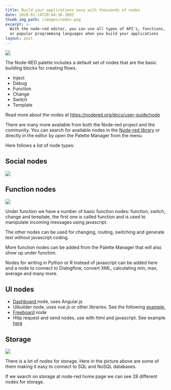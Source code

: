 ```yaml
---
title: Build your applications easy with thousands of nodes
date: 2020-01-14T20:04:36.389Z
thumb_img_path: /images/nodes.png
excerpt: >-
  With the node-red editor, you can use all types of API's, functions, devices
  or popular programming languages when you build your applications
layout: post
---
```

<meta name="description" content="With thousands of nodes for IT automation, MVP development, backend services, front-end testing, service API creation, visual programming really gets easy with the Rodened cloud editor. ">

<meta name="keywords" content="function nodes, storage nodes, social nodes, rodened editor, visual programming, no coding, integromat alternative, zapier alternative, activechat alternative">

![](/images/nodes.png)

The Node-RED palette includes a default set of nodes that are the basic building blocks for creating flows.

* Inject 
* Debug 
* Function
* Change
* Switch
* Template

Read more about the nodes at <a href="https://nodered.org/docs/user-guide/node" target="_blank">https://nodered.org/docs/user-guide/node</a>

There are many more available from both the Node-red project and the community. You can search for available nodes in the <a href="https://flows.nodered.org/search?type=node&type=flow&type=collection" target="_blank">Node-red library</a>
or directly in the editor by open the Palette Manager from the menu.

Here follows a list of node types:

## Social nodes

![](/images/social_all.png)

## Function nodes

![](/images/function_all.png)

Under function we have a number of basic function nodes: function, switch, change and template, the first one is called function and is used to manipulate incoming messages using javascript. 

The other nodes can be used for changing, routing, switching and generate text without javascript coding. 

More function nodes can be added from the Palette Manager that will also show up under function. 

Nodes for writing in Python or R instead of javascript can be added here and a node to connect to Dialogflow, convert XML, calculating min, max, average and many more.

## UI nodes

* <a href="https://flows.nodered.org/node/node-red-dashboard" target="_blank">Dashboard </a>node, uses Angular.js
* Uibuilder node, uses vue.js or other libraries. See the following <a href="https://flows.nodered.org/flow/e909c3fa700b68abe94cd822e46c084f" target="_blank">example.</a>
* <a href="https://flows.nodered.org/node/node-red-contrib-freeboard" target="_blank">Freeboard</a> node 
* Http request and send nodes, use with html and javascript. See example <a href="https://gist.github.com/dexterlabora/1bffe6808d37bd96cce283939983e758" target="_blank">here</a>

## Storage

![](/images/storage_a.png)

There is a lot of nodes for storage. Here in the picture above are some of them making it easy to connect to SQL and NoSQL databases. 

If we search on storage at node-red home page we can see 28 different nodes for storage.
